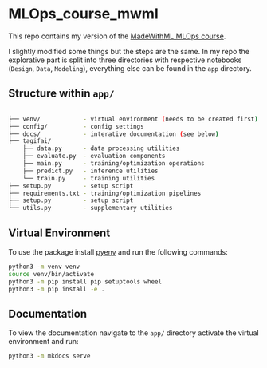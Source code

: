 # MLOps_course_mwml

This repo contains my version of the [MadeWithML MLOps course](https://github.com/GokuMohandas/mlops-course).

I slightly modified some things but the steps are the same.
In my repo the explorative part is split into three directories with respective notebooks (`Design`, `Data`, `Modeling`), everything else can be found in the `app` directory.

## Structure within `app/`

```bash

├── venv/            - virtual environment (needs to be created first)
├── config/          - config settings
├── docs/            - interative documentation (see below)
├── tagifai/
    ├── data.py      - data processing utilities
    ├── evaluate.py  - evaluation components
    ├── main.py      - training/optimization operations
    ├── predict.py   - inference utilities
    └── train.py     - training utilities
├── setup.py         - setup script
├── requirements.txt - training/optimization pipelines
├── setup.py         - setup script
└── utils.py         - supplementary utilities
```

## Virtual Environment

To use the package install [pyenv](https://github.com/pyenv/pyenv) and run the following commands:

```bash
python3 -m venv venv
source venv/bin/activate
python3 -m pip install pip setuptools wheel
python3 -m pip install -e .
```

## Documentation

To view the documentation navigate to the `app/` directory activate the virtual environment and run:

```bash
python3 -m mkdocs serve
```
